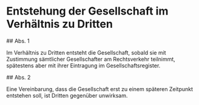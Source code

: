 # Entstehung der Gesellschaft im Verhältnis zu Dritten



\#\# Abs. 1

 Im Verhältnis zu Dritten entsteht die Gesellschaft, sobald sie mit Zustimmung sämtlicher Gesellschafter am Rechtsverkehr teilnimmt, spätestens aber mit ihrer Eintragung im Gesellschaftsregister.

\#\# Abs. 2

 Eine Vereinbarung, dass die Gesellschaft erst zu einem späteren Zeitpunkt entstehen soll, ist Dritten gegenüber unwirksam. 

